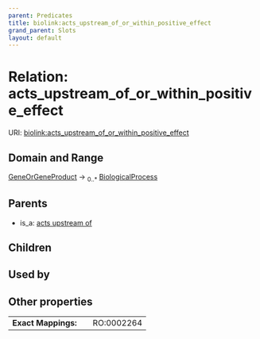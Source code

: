```yaml
---
parent: Predicates
title: biolink:acts_upstream_of_or_within_positive_effect
grand_parent: Slots
layout: default
---
```


# Relation: acts_upstream_of_or_within_positive_effect




URI: [biolink:acts_upstream_of_or_within_positive_effect](https://w3id.org/biolink/vocab/acts_upstream_of_or_within_positive_effect)

## Domain and Range

[GeneOrGeneProduct](GeneOrGeneProduct.md) ->  <sub>0..\*</sub> [BiologicalProcess](BiologicalProcess.md)

## Parents

 *  is_a: [acts upstream of](acts_upstream_of.md)

## Children


## Used by


## Other properties

|  |  |  |
| --- | --- | --- |
| **Exact Mappings:** | | RO:0002264 |

